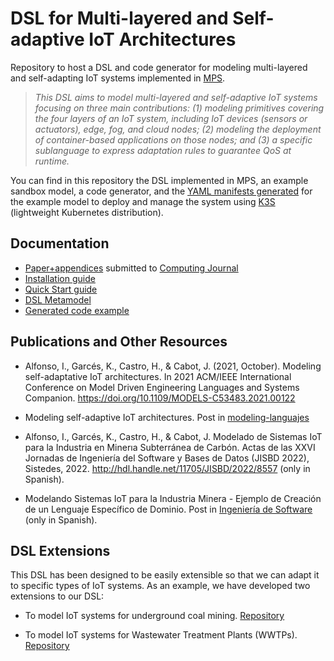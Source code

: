 # DSL for Multi-layered and Self-adaptive IoT Architectures
Repository to host a DSL and code generator for modeling multi-layered and self-adapting IoT systems implemented in [MPS](https://www.jetbrains.com/es-es/mps/).

> _This DSL aims to model multi-layered and self-adaptive IoT systems focusing on three main contributions: (1) modeling primitives covering the four layers of an IoT system, including IoT devices (sensors or actuators), edge, fog, and cloud nodes; (2) modeling the deployment of container-based applications on those nodes; and (3) a specific sublanguage to express adaptation rules to guarantee QoS at runtime._

You can find in this repository the DSL implemented in MPS, an example sandbox model, a code generator, and the [YAML manifests generated](https://github.com/SOM-Research/selfadaptive-IoT-DSL/tree/main/docs/code-example) for the example model to deploy and manage the system using [K3S](https://k3s.io/) (lightweight Kubernetes distribution). 

## Documentation

* [Paper+appendices](https://github.com/SOM-Research/selfadaptive-IoT-DSL/tree/main/docs/paper-appe.pdf) submitted to [Computing Journal](https://www.springer.com/journal/607)
* [Installation guide](https://github.com/SOM-Research/selfadaptive-IoT-DSL/tree/main/docs/installation-guide.md)
* [Quick Start guide](https://github.com/SOM-Research/selfadaptive-IoT-DSL/tree/main/docs/quick-start-guide.pdf)
* [DSL Metamodel](https://github.com/SOM-Research/selfadaptive-IoT-DSL/tree/main/docs/img/metamodel.png)
* [Generated code example](https://github.com/SOM-Research/selfadaptive-IoT-DSL/tree/main/docs/code-example)

## Publications and Other Resources

* Alfonso, I., Garcés, K., Castro, H., & Cabot, J. (2021, October). Modeling self-adaptative IoT architectures. In 2021 ACM/IEEE International Conference on Model Driven Engineering Languages and Systems Companion. https://doi.org/10.1109/MODELS-C53483.2021.00122

* Modeling self-adaptive IoT architectures. Post in [modeling-languajes](https://modeling-languages.com/modeling-self-adaptative-iot-architectures/)

* Alfonso, I., Garcés, K., Castro, H., & Cabot, J. Modelado de Sistemas IoT para la Industria en Minerıa Subterránea de Carbón. Actas de las XXVI Jornadas de Ingeniería del Software y Bases de Datos (JISBD 2022), Sistedes, 2022. http://hdl.handle.net/11705/JISBD/2022/8557 (only in Spanish).

* Modelando Sistemas IoT para la Industria Minera - Ejemplo de Creación de un Lenguaje Específico de Dominio. Post in [Ingeniería de Software](https://ingenieriadesoftware.es/modelando-sistemas-iot-para-la-industria-minera-ejemplo-de-creacion-de-un-lenguaje-especifico-de-dominio/) (only in Spanish).
 

## DSL Extensions

This DSL has been designed to be easily extensible so that we can adapt it to specific types of IoT systems. As an example, we have developed two extensions to our DSL:

* To model IoT systems for underground coal mining. [Repository](https://github.com/SOM-Research/IoT-Mining-DSL)

* To model IoT systems for Wastewater Treatment Plants (WWTPs). [Repository](https://github.com/SOM-Research/WWTP-DSL)
